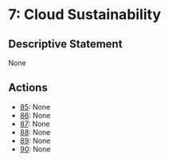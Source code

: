 # 7: Cloud Sustainability

## Descriptive Statement

None

## Actions

- [85](/components/actions/085.md): None
- [86](/components/actions/086.md): None
- [87](/components/actions/087.md): None
- [88](/components/actions/088.md): None
- [89](/components/actions/089.md): None
- [90](/components/actions/090.md): None

